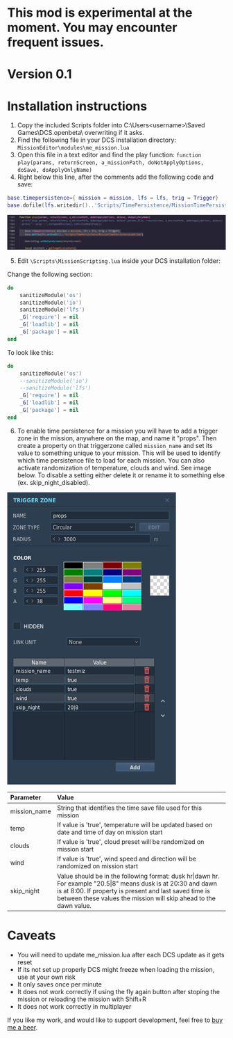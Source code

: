 # This mod is experimental at the moment. You may encounter frequent issues.

# Version 0.1

# Installation instructions

1. Copy the included Scripts folder into C:\Users\<username>\Saved Games\DCS.openbeta\ overwriting if it asks.
2. Find the following file in your DCS installation directory: ``MissionEditor\modules\me_mission.lua``
3. Open this file in a text editor and find the play function: ``function play(params, returnScreen, a_missionPath, doNotApplyOptions, doSave, doApplyOnlyName)``
4. Right below this line, after the comments add the following code and save:
```lua
base.timepersistence={ mission = mission, lfs = lfs, trig = Trigger}
base.dofile(lfs.writedir()..'Scripts/TimePersistence/MissionTimePersistenceLoad.lua')
```

![me_mission.lua example](/me_mission.png)

5. Edit `\Scripts\MissionScripting.lua` inside your DCS installation folder:
   
  Change the following section:
  ```lua
  do
      sanitizeModule('os')
      sanitizeModule('io')
      sanitizeModule('lfs')
      _G['require'] = nil
      _G['loadlib'] = nil
      _G['package'] = nil
  end
  ```
  To look like this:
  ```lua
  do
      sanitizeModule('os')
      --sanitizeModule('io')
      --sanitizeModule('lfs')
      _G['require'] = nil
      _G['loadlib'] = nil
      _G['package'] = nil
  end
  ```
   
6. To enable time persistence for a mission you will have to add a trigger zone in the mission, anywhere on the map, and name it "props". Then create a property on that triggerzone called ``mission_name`` and set its value to something unique to your mission. This will be used to identify which time persistence file to load for each mission. You can also activate randomization of temperature, clouds and wind. See image below. To disable a setting either delete it or rename it to something else (ex. skip_night_disabled).

![Trigger zone example](/triggerzone.png)


|Parameter|Value|
|:---|:---|
|mission_name|String that identifies the time save file used for this mission|
|temp|If value is 'true', temperature will be updated based on date and time of day on mission start|
|clouds|If value is 'true', cloud preset will be randomized on mission start|
|wind| If value is 'true', wind speed and direction will be randomized on mission start|
|skip_night| Value should be in the following format: dusk hr\|dawn hr. For example "20.5\|8" means dusk is at 20:30 and dawn is at 8:00. If property is present and last saved time is between these values the mission will skip ahead to the dawn value. |

# Caveats

- You will need to update me_mission.lua after each DCS update as it gets reset
- If its not set up properly DCS might freeze when loading the mission, use at your own risk
- It only saves once per minute
- It does not work correctly if using the fly again button after stoping the mission or reloading the mission with Shift+R
- It does not work correctly in multiplayer

If you like my work, and would like to support development, feel free to [buy me a beer](https://www.buymeacoffee.com/dzsek).
